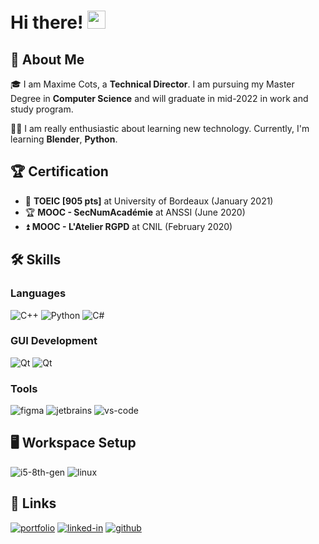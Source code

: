 # Hi there! <img src="https://media.giphy.com/media/hvRJCLFzcasrR4ia7z/giphy.gif" width="29px">

## 🚀 About Me

🎓 I am Maxime Cots, a **Technical Director**. I am pursuing my Master Degree in **Computer Science** and will graduate in mid-2022 in work and study program.

👨‍💻 I am really enthusiastic about learning new technology. Currently, I'm learning **Blender**, **Python**.

## 🏆 Certification

-   📝 **TOEIC [905 pts]** at University of Bordeaux (January 2021)
-   🏆 **MOOC - SecNumAcadémie** at ANSSI (June 2020)
-   ⏫ **MOOC - L'Atelier RGPD** at CNIL (February 2020)


## 🛠️ Skills

### Languages

![C++](https://img.shields.io/badge/C++-00599C?style=for-the-badge&logo=c%2B%2B&logoColor=white)
![Python](https://img.shields.io/badge/Python-3776AB?style=for-the-badge&logo=python&logoColor=white)
![C#](https://img.shields.io/badge/C%23-28B6F6?style=for-the-badge&logo=c-sharp&logoColor=white)

### GUI Development

![Qt](https://img.shields.io/badge/QT-00599C?style=for-the-badge&logo=Qt&logoColor=white)
![Qt](https://img.shields.io/badge/WPF/Prism-28B6F6?style=for-the-badge&logo=Qt&logoColor=white)

### Tools

![figma](https://img.shields.io/badge/figma-000000?style=for-the-badge&logo=figma&logoColor=white) 
![jetbrains](https://img.shields.io/badge/jetbrains-28B6F6?style=for-the-badge&logo=jetbrains&logoColor=white) 
![vs-code](https://img.shields.io/badge/VS_Code-007ACC?style=for-the-badge&logo=Visual-Studio-Code&logoColor=white)

## 🖥️ Workspace Setup

![i5-8th-gen](https://img.shields.io/badge/Intel-Core_i5_8th-0071C5?style=for-the-badge&logo=intel&logoColor=white)
![linux](https://img.shields.io/badge/Zorin_OS-0078D6?style=for-the-badge&logo=linux&logoColor=white)


## 🔗 Links

[![portfolio](https://img.shields.io/badge/Website-5340ff?style=for-the-badge&logo=Google-chrome&logoColor=white)](https://maxime-cots.tk/)
[![linked-in](https://img.shields.io/badge/Linked_In-0077B5?style=for-the-badge&logo=LinkedIn&logoColor=white)](https://www.linkedin.com/in/maxime-cots/)
[![github](https://img.shields.io/badge/GitHub-000000?style=for-the-badge&logo=GitHub&logoColor=white)](https://github.com/Ni-g-3l)
